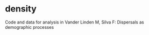 # density
Code and data for analysis  in Vander Linden M, Silva F: Dispersals as demographic processes 
